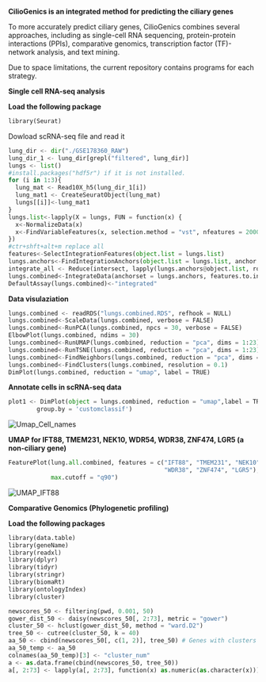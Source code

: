 **CilioGenics is an integrated method for predicting the ciliary genes**

To more accurately predict ciliary genes, CilioGenics combines several approaches, including as single-cell RNA sequencing, protein-protein interactions (PPIs), comparative genomics, transcription factor (TF)-network analysis, and text mining. 

Due to space limitations, the current repository contains programs for each strategy.


**Single cell RNA-seq analysis**

**Load the following package**


``` Python
library(Seurat)
```

Dowload scRNA-seq file and read it 

``` Python
lung_dir <- dir("./GSE178360_RAW")
lung_dir_1 <- lung_dir[grepl("filtered", lung_dir)]
lungs <- list()
#install.packages("hdf5r") if it is not installed.
for (i in 1:3){
  lung_mat <- Read10X_h5(lung_dir_1[i])
  lung_mat1 <- CreateSeuratObject(lung_mat)
  lungs[[i]]<-lung_mat1
}
lungs.list<-lapply(X = lungs, FUN = function(x) {
  x<-NormalizeData(x)
  x<-FindVariableFeatures(x, selection.method = "vst", nfeatures = 2000)
})
#ctr+shft+alt+m replace all
features<-SelectIntegrationFeatures(object.list = lungs.list)
lungs.anchors<-FindIntegrationAnchors(object.list = lungs.list, anchor.features = features)
integrate_all <- Reduce(intersect, lapply(lungs.anchors@object.list, rownames)) # create list of common genes to keep
lungs.combined<-IntegrateData(anchorset = lungs.anchors, features.to.integrate = integrate_all)
DefaultAssay(lungs.combined)<-"integrated"
```

**Data visulaziation**
``` Python
lungs.combined <- readRDS("lungs.combined.RDS", refhook = NULL)
lungs.combined<-ScaleData(lungs.combined, verbose = FALSE)
lungs.combined<-RunPCA(lungs.combined, npcs = 30, verbose = FALSE)
ElbowPlot(lungs.combined, ndims = 30)
lungs.combined<-RunUMAP(lungs.combined, reduction = "pca", dims = 1:23)
lungs.combined<-RunTSNE(lungs.combined, reduction = "pca", dims = 1:23)
lungs.combined<-FindNeighbors(lungs.combined, reduction = "pca", dims = 1:23)
lungs.combined<-FindClusters(lungs.combined, resolution = 0.1)
DimPlot(lungs.combined, reduction = "umap", label = TRUE)
```


**Annotate cells in scRNA-seq data**

``` Python
plot1 <- DimPlot(object = lungs.combined, reduction = "umap",label = TRUE, repel = FALSE,
        group.by = 'customclassif')
```        
![Umap_Cell_names](https://user-images.githubusercontent.com/12661265/225908354-d829eef2-8739-482b-8bd7-b044ecf21c16.png)

**UMAP for IFT88, TMEM231, NEK10, WDR54, WDR38, ZNF474, LGR5 (a non-ciliary gene)**


``` Python
FeaturePlot(lung.all.combined, features = c("IFT88", "TMEM231", "NEK10", "WDR54", 
                                            "WDR38", "ZNF474", "LGR5"),min.cutoff = "q10", 
            max.cutoff = "q90")
```    
![UMAP_IFT88](https://user-images.githubusercontent.com/12661265/225918548-1e3e476e-741d-467b-97bd-ca8562a402e2.png)



**Comparative Genomics (Phylogenetic profiling)**

**Load the following packages**

``` Python
library(data.table)
library(geneName)
library(readxl)
library(dplyr)
library(tidyr)
library(stringr)
library(biomaRt)
library(ontologyIndex)
library(cluster)

newscores_50 <- filtering(pwd, 0.001, 50)
gower_dist_50 <- daisy(newscores_50[, 2:73], metric = "gower")
cluster_50 <- hclust(gower_dist_50, method = "ward.D2")
tree_50 <- cutree(cluster_50, k = 40)
aa_50 <- cbind(newscores_50[, c(1, 2)], tree_50) # Genes with clusters
aa_50_temp <- aa_50
colnames(aa_50_temp)[3] <- "cluster_num"
a <- as.data.frame(cbind(newscores_50, tree_50))
a[, 2:73] <- lapply(a[, 2:73], function(x) as.numeric(as.character(x)))
```



